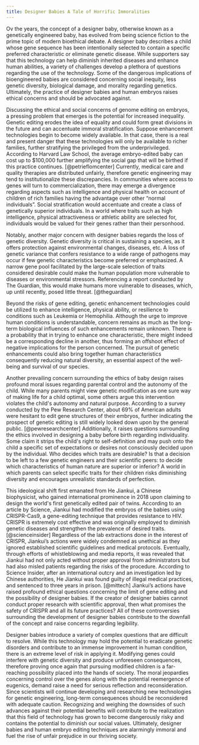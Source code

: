 ```yaml
---
title: Designer Babies A Tale of Horrific Immoralities
---
```


Ov the years, the concept of a designer baby, otherwise known as a genetically engineered baby, has evolved from being science fiction to the prime topic of modern bioethical debate. A designer baby describes a child whose gene sequence has been intentionally selected to contain a specific preferred characteristic or eliminate genetic disease. While supporters say that this technology can help diminish inherited diseases and enhance human abilities, a variety of challenges develop a plethora of questions regarding the use of the technology. Some of the dangerous implications of bioengineered babies are considered concerning social inequity, less genetic diversity, biological damage, and morality regarding genetics. Ultimately, the practice of designer babies and human embryos raises ethical concerns and should be advocated against. 

Discussing the ethical and social concerns of genome editing on embryos, a pressing problem that emerges is the potential for increased inequality. Genetic editing erodes the idea of equality and could form great divisions in the future and can accentuate immoral stratification. Suppose enhancement technologies begin to become widely available. In that case, there is a real and present danger that these technologies will only be available to richer families, further stratifying the privileged from the underprivileged. According to Harvard Law School, the average embryo-edited baby can cost up to $100,000 further amplifying the social gap that will be birthed if this practice continues. [@petrieflomcenter] Currently, medical care and quality therapies are distributed unfairly, therefore genetic engineering may tend to institutionalize these discrepancies. In communities where access to genes will turn to commercialization, there may emerge a divergence regarding aspects such as intelligence and physical health on account of children of rich families having the advantage over other “normal individuals”. Social stratification would accentuate and create a class of genetically superior individuals. In a world where traits such as high intelligence, physical attractiveness or athletic ability are selected for, individuals would be valued for their genes rather than their personhood.

Notably, another major concern with designer babies regards the loss of genetic diversity. Genetic diversity is critical in sustaining a species, as it offers protection against environmental changes, diseases, etc. A loss of genetic variance that confers resistance to a wide range of pathogens may occur if few genetic characteristics become preferred or emphasized. A narrow gene pool facilitated by the large-scale selection of traits considered desirable could make the human population more vulnerable to diseases or environmental stressors. Referencing a report conducted by The Guardian, this would make humans more vulnerable to diseases, which, up until recently, posed little threat. [@theguardian]

Beyond the risks of gene editing, genetic enhancement technologies could be utilized to enhance intelligence, physical ability, or resilience to conditions such as Leukemia or Hemophilia. Although the urge to improve human conditions is understandable, concern remains as much as the long-term biological influences of such enhancements remain unknown. There is a probability that in trying to enhance one characteristic, there might indeed be a corresponding decline in another, thus forming an offshoot effect of negative implications for the person concerned. The pursuit of genetic enhancements could also bring together human characteristics consequently reducing natural diversity, an essential aspect of the well-being and survival of our species.

Another prevailing concern surrounding the ethics of baby design raises profound moral issues regarding parental control and the autonomy of the child. While many parents might view genetic modification as one sure way of making life for a child optimal, some others argue this intervention violates the child's autonomy and natural purpose. According to a survey conducted by the Pew Research Center, about 69% of American adults were hesitant to edit gene structures of their embryos, further indicating the prospect of genetic editing is still widely looked down upon by the general public. [@pewresearchcenter]  Additionally, it raises questions surrounding the ethics involved in designing a baby before birth regarding individuality. Some claim it strips the child's right to self-definition and may push onto the child a specific set of expectations or desires not consciously decided upon by the individual. Who decides which traits are desirable? Is that a decision to be left to a few genetic engineers and their scientific peers: to decide which characteristics of human nature are superior or inferior? A world in which parents can select specific traits for their children risks diminishing diversity and encourages unrealistic standards of perfection.

This ideological shift first emanated from He Jiankui, a Chinese biophysicist, who gained international prominence in 2018 upon claiming to design the world's first genetically edited pair of twins. According to an article by Science, Jiankui had modified the embryos of the babies using CRISPR-Cas9, a gene-editing technique that provides resistance to HIV. CRISPR is extremely cost effective and was originally employed to diminish genetic diseases and strengthen the prevalence of desired traits. [@scienceinsider] Regardless of the lab extractions done in the interest of CRISPR, Jiankui’s actions were widely condemned as unethical as they ignored established scientific guidelines and medical protocols. Eventually, through efforts of whistleblowing and media reports, it was revealed that Jiankui had not only acted without proper approval from administrators but had also misled patients regarding the risks of the procedure. According to  Science Insider, after an international outcry and an investigation led by Chinese authorities, He Jiankui was found guilty of illegal medical practices, and sentenced to three years in prison. [@mittech] Jiankui’s actions have raised profound ethical questions concerning the limit of gene editing and the possibility of designer babies. If the creator of designer babies cannot conduct proper research with scientific approval, then what promises the safety of CRISPR and all its future practices? All of these controversies surrounding the development of designer babies contribute to the downfall of the concept and raise concerns regarding legibility.

Designer babies introduce a variety of complex questions that are difficult to resolve. While this technology may hold the potential to eradicate genetic disorders and contribute to an immense improvement in human condition, there is an extreme level of risk in applying it. Modifying genes could interfere with genetic diversity and produce unforeseen consequences, therefore proving once again that pursuing modified children is a far-reaching possibility placed into the hands of society. The moral jeopardies concerning control over the genes along with the potential reemergence of eugenics, demand raise a need for serious reflection and reconsideration. Since scientists will continue developing and researching new technologies for genetic engineering, long-term consequences should be reconsidered with adequate caution. Recognizing and weighing the downsides of such advances against their potential benefits will contribute to the realization that this field of technology has grown to become dangerously risky and contains the potential to diminish our social values. Ultimately, designer babies and human embryo editing techniques are alarmingly immoral and fuel the rise of unfair prejudice in our thriving society.













